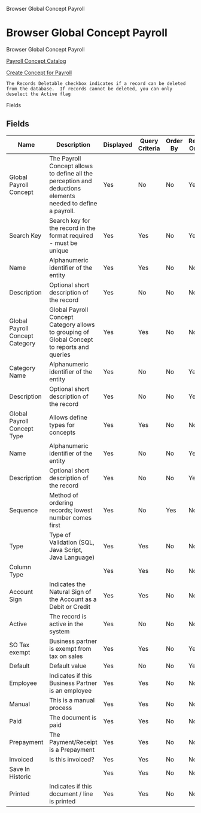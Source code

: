
Browser Global Concept Payroll
# Browser Global Concept Payroll


Browser Global Concept Payroll

[Payroll Concept Catalog](../../functional-guide/window/window-payroll-concept-catalog.md)

[Create Concept for Payroll](../../functional-guide/window/process-hr_payroll-concept.md)

```
The Records Deletable checkbox indicates if a record can be deleted from the database.  If records cannot be deleted, you can only deselect the Active flag
```
Fields
## Fields




Name                            | Description                                                                                                 | Displayed | Query Criteria | Order By | Read Only | Mandatory
------------------------------- | ----------------------------------------------------------------------------------------------------------- | --------- | -------------- | -------- | --------- | ---------
Global Payroll Concept          | The Payroll Concept allows to define all the perception and deductions elements needed to define a payroll. | Yes       | No             | No       | Yes       | No       
Search Key                      | Search key for the record in the format required - must be unique                                           | Yes       | Yes            | No       | Yes       | No       
Name                            | Alphanumeric identifier of the entity                                                                       | Yes       | Yes            | No       | No        | No       
Description                     | Optional short description of the record                                                                    | Yes       | No             | No       | No        | No       
Global Payroll Concept Category | Global Payroll Concept Category allows to grouping of Global Concept to reports and queries                 | Yes       | Yes            | No       | No        | No       
Category Name                   | Alphanumeric identifier of the entity                                                                       | Yes       | No             | No       | Yes       | No       
Description                     | Optional short description of the record                                                                    | Yes       | No             | No       | Yes       | No       
Global Payroll Concept Type     | Allows define types for concepts                                                                            | Yes       | Yes            | No       | No        | No       
Name                            | Alphanumeric identifier of the entity                                                                       | Yes       | No             | No       | Yes       | No       
Description                     | Optional short description of the record                                                                    | Yes       | No             | No       | Yes       | No       
Sequence                        | Method of ordering records; lowest number comes first                                                       | Yes       | No             | Yes      | No        | No       
Type                            | Type of Validation (SQL, Java Script, Java Language)                                                        | Yes       | Yes            | No       | No        | No       
Column Type                     |                                                                                                             | Yes       | Yes            | No       | No        | No       
Account Sign                    | Indicates the Natural Sign of the Account as a Debit or Credit                                              | Yes       | Yes            | No       | No        | No       
Active                          | The record is active in the system                                                                          | Yes       | No             | No       | No        | No       
SO Tax exempt                   | Business partner is exempt from tax on sales                                                                | Yes       | Yes            | No       | Yes       | No       
Default                         | Default value                                                                                               | Yes       | No             | No       | Yes       | No       
Employee                        | Indicates if  this Business Partner is an employee                                                          | Yes       | Yes            | No       | No        | No       
Manual                          | This is a manual process                                                                                    | Yes       | Yes            | No       | No        | No       
Paid                            | The document is paid                                                                                        | Yes       | Yes            | No       | No        | No       
Prepayment                      | The Payment/Receipt is a Prepayment                                                                         | Yes       | Yes            | No       | No        | No       
Invoiced                        | Is this invoiced?                                                                                           | Yes       | Yes            | No       | No        | No       
Save In Historic                |                                                                                                             | Yes       | Yes            | No       | No        | No       
Printed                         | Indicates if this document / line is printed                                                                | Yes       | Yes            | No       | No        | No       
